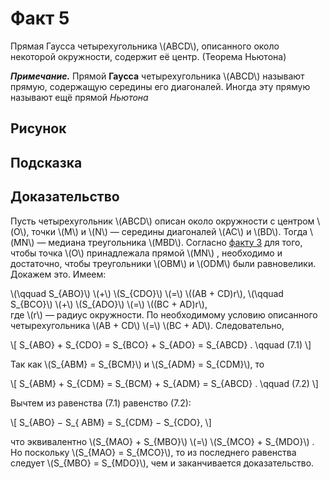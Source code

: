 # Факт 5


Прямая Гаусса четырехугольника \\(ABCD\\), описанного около некоторой
окружности, содержит её центр. (Теорема Ньютона)

***Примечание.*** Прямой **Гаусса** четырехугольника 
\\(ABCD\\) называют прямую, содержащую середины его диагоналей. Иногда эту 
прямую называют ещё прямой *Ньютона*

## Рисунок

## Подсказка

## Доказательство

Пусть четырехугольник \\(ABCD\\) описан около окружности с центром \\(O\\), 
точки \\(M\\) и \\(N\\) — середины диагоналей \\(AC\\) и \\(BD\\). Тогда
\\(MN\\) — медиана треугольника \\(MBD\\). Согласно [факту 3](fact3.md) 
для того, чтобы точка \\(O\\) принадлежала прямой \\(MN\\) , необходимо и 
достаточно, чтобы треугольники \\(OBM\\) и \\(ODM\\) были равновелики. 
Докажем это. Имеем:

 \\(\\qquad S\_\{ABO\}\\) \\(+\\) \\(S\_\{CDO\}\\) \\(=\\) \\((AB + CD)r\\),
 \\(\\qquad S\_\{BCO\}\\) \\(+\\) \\(S\_\{ADO\}\\) \\(=\\) \\((BC + AD)r\\),<br>
где \\(r\\) — радиус окружности. По необходимому условию описанного 
четырехугольника \\(AB + CD\\) \\(=\\) \\(BC + AD\\). Следовательно,

\\[
S\_\{ABO\} + S\_\{CDO\} = S\_\{BCO\} + S\_\{ADO\} = S\_\{ABCD\} .
\\qquad (7.1)
\\]

Так как \\(S\_\{ABM\} = S\_\{BCM\}\\) и \\(S\_\{ADM\} = S\_\{CDM\}\\), 
то

\\[
S\_\{ABM\} + S\_\{CDM\} = S\_\{BCM\} + S\_\{ADM\} = S\_\{ABCD\} .
\\qquad (7.2)
\\]

Вычтем из равенства (7.1) равенство (7.2):

\\[
S\_\{ABO\} − S\_\{ ABM\} = S\_\{CDM\} − S\_\{CDO\},
\\]

что эквивалентно \\(S\_\{MAO\} + S\_\{MBO\}\\) \\(=\\) \\(S\_\{MCO\} + 
S\_\{MDO\}\\) . Но поскольку \\(S\_\{MAO\} = S\_\{MCO\}\\), то из 
последнего равенства следует \\(S\_\{MBO\} = S\_\{MDO\}\\), чем и 
заканчивается доказательство.
